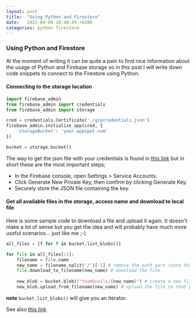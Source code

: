 ```yaml
---
layout: post
title:  "Using Python and Firestore"
date:   2021-09-06 18:48:49 +0200
categories: python firestore
---
```


### Using Python and Firestore

At the moment of writing it can be quite a pain to find nice information about the usage of Python and Firebase storage so in this post I will write down code snippets to connect to the Firestore using Python.

#### Connecting to the storage location

```python
import firebase_admin
from firebase_admin import credentials
from firebase_admin import storage

cred = credentials.Certificate('./gcpcredentials.json')
firebase_admin.initialize_app(cred, {
    'storageBucket': 'your.appspot.com'
})

bucket = storage.bucket()
```

The way to get the json file with your credentials is found in [this link](https://firebase.google.com/docs/admin/setup/) but in short these are the most important steps;

* In the Firebase console, open Settings > Service Accounts.
* Click Generate New Private Key, then confirm by clicking Generate Key.
* Securely store the JSON file containing the key.

#### Get all available files in the storage, access name and download to local file

Here is some sample code to download a file and upload it again. It doesn't make a lot of sense but you get the idea and will probably have much more useful scenarios... just like me ;-)

```python
all_files = [f for f in bucket.list_blobs()]

for file in all_files[:1]:
    filename = file.name
    new_name = filename.split('/')[-1] # remove the path part (note that your bucket might not have a path in front so adjust accordingly)
    file.download_to_filename(new_name) # download the file
    
    new_blob = bucket.blob(f"thumbnails/{new_name}") # create a new filename in another path
    new_blob.upload_from_filename(new_name) # upload the file to that path
```

**note** ```bucket.list_blobs()``` will give you an iterator.

See also [this link](https://googleapis.dev/python/storage/latest/buckets.html#list_blobs)
